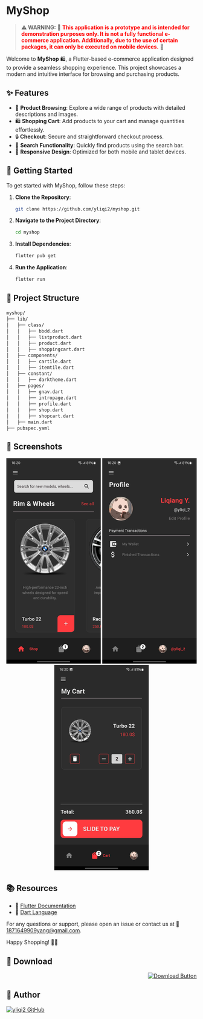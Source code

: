 # MyShop

> **⚠️ WARNING:** 🚨
> **<span style="color:red;">This application is a prototype and is intended for demonstration purposes only. It is not a fully functional e-commerce application. Additionally, due to the use of certain packages, it can only be executed on mobile devices.</span>** 🚨

Welcome to **MyShop** 🛍️, a Flutter-based e-commerce application designed to provide a seamless shopping experience. This project showcases a modern and intuitive interface for browsing and purchasing products.

## ✨ Features

- 🛒 **Product Browsing**: Explore a wide range of products with detailed descriptions and images.
- 🛍️ **Shopping Cart**: Add products to your cart and manage quantities effortlessly.
- 🔒 **Checkout**: Secure and straightforward checkout process.
- 🔎 **Search Functionality**: Quickly find products using the search bar.
- 📱 **Responsive Design**: Optimized for both mobile and tablet devices.

## 🚀 Getting Started

To get started with MyShop, follow these steps:

1. **Clone the Repository**:
    ```sh
    git clone https://github.com/yliqi2/myshop.git
    ```
2. **Navigate to the Project Directory**:
    ```sh
    cd myshop
    ```
3. **Install Dependencies**:
    ```sh
    flutter pub get
    ```
4. **Run the Application**:
    ```sh
    flutter run
    ```

## 📂 Project Structure

```
myshop/
├── lib/
│   ├── class/
│   │   ├── bbdd.dart
│   │   ├── listproduct.dart
│   │   ├── product.dart
│   │   ├── shoppingcart.dart
│   ├── components/
│   │   ├── cartile.dart
│   │   ├── itemtile.dart
│   ├── constant/
│   │   ├── darktheme.dart
│   ├── pages/
│   │   ├── gnav.dart
│   │   ├── intropage.dart
│   │   ├── profile.dart
│   │   ├── shop.dart
│   │   ├── shopcart.dart
│   ├── main.dart
├── pubspec.yaml
```

## 📸 Screenshots

<p align="center">
  <img src="https://github.com/yliqi2/myshop/blob/main/result/home.jpg" alt="Shop Screenshot 1" width="250" />
  <img src="https://github.com/yliqi2/myshop/blob/main/result/profile.jpg" alt="Profile Screenshot 2" width="250" />
  <img src="https://github.com/yliqi2/myshop/blob/main/result/shopcart.jpg" alt="Shop Cart Screenshot 3" width="250" />
</p>

## 📚 Resources

- 📖 [Flutter Documentation](https://docs.flutter.dev/)
- 🎯 [Dart Language](https://dart.dev/)

For any questions or support, please open an issue or contact us at 📩 1871649909yang@gmail.com.

Happy Shopping! 🛒🎉

## 📝 Download
<p align="right">
  <a href="https://github.com/yliqi2/myshop/releases/tag/v1.0" target="_blank">
    <img src="https://img.shields.io/badge/Download-MyShop%20App-blue?style=for-the-badge&logo=flutter" alt="Download Button">
  </a>
</p>

## 👤 Author

[![yliqi2 GitHub](https://img.shields.io/badge/Visit%20yliqi2%20on%20GitHub-000000?style=for-the-badge&logo=github&logoColor=white)](https://github.com/yliqi2)
